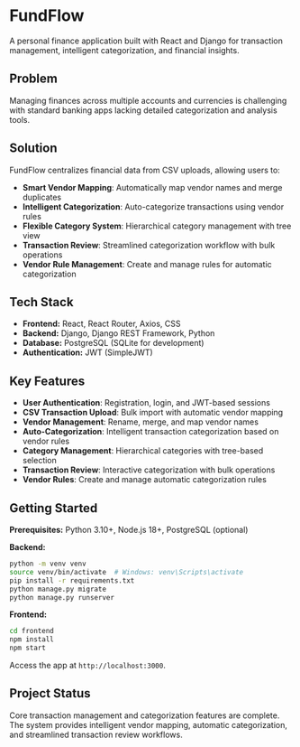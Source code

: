 # FundFlow

A personal finance application built with React and Django for transaction management, intelligent categorization, and financial insights.

## Problem

Managing finances across multiple accounts and currencies is challenging with standard banking apps lacking detailed categorization and analysis tools.

## Solution

FundFlow centralizes financial data from CSV uploads, allowing users to:

*   **Smart Vendor Mapping**: Automatically map vendor names and merge duplicates
*   **Intelligent Categorization**: Auto-categorize transactions using vendor rules
*   **Flexible Category System**: Hierarchical category management with tree view
*   **Transaction Review**: Streamlined categorization workflow with bulk operations
*   **Vendor Rule Management**: Create and manage rules for automatic categorization

## Tech Stack

*   **Frontend:** React, React Router, Axios, CSS
*   **Backend:** Django, Django REST Framework, Python
*   **Database:** PostgreSQL (SQLite for development)
*   **Authentication:** JWT (SimpleJWT)

## Key Features

*   **User Authentication**: Registration, login, and JWT-based sessions
*   **CSV Transaction Upload**: Bulk import with automatic vendor mapping
*   **Vendor Management**: Rename, merge, and map vendor names
*   **Auto-Categorization**: Intelligent transaction categorization based on vendor rules
*   **Category Management**: Hierarchical categories with tree-based selection
*   **Transaction Review**: Interactive categorization with bulk operations
*   **Vendor Rules**: Create and manage automatic categorization rules

## Getting Started

**Prerequisites:** Python 3.10+, Node.js 18+, PostgreSQL (optional)

**Backend:**
```bash
python -m venv venv
source venv/bin/activate  # Windows: venv\Scripts\activate
pip install -r requirements.txt
python manage.py migrate
python manage.py runserver
```

**Frontend:**
```bash
cd frontend
npm install
npm start
```

Access the app at `http://localhost:3000`.

## Project Status

Core transaction management and categorization features are complete. The system provides intelligent vendor mapping, automatic categorization, and streamlined transaction review workflows.
